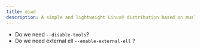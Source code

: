 ```yaml
---
title: eiwd
description: A simple and lightweight Linux® distribution based on musl libc and toybox
---
```


- Do we need `--disable-tools`?
- Do we need external ell `--enable-external-ell` ?
